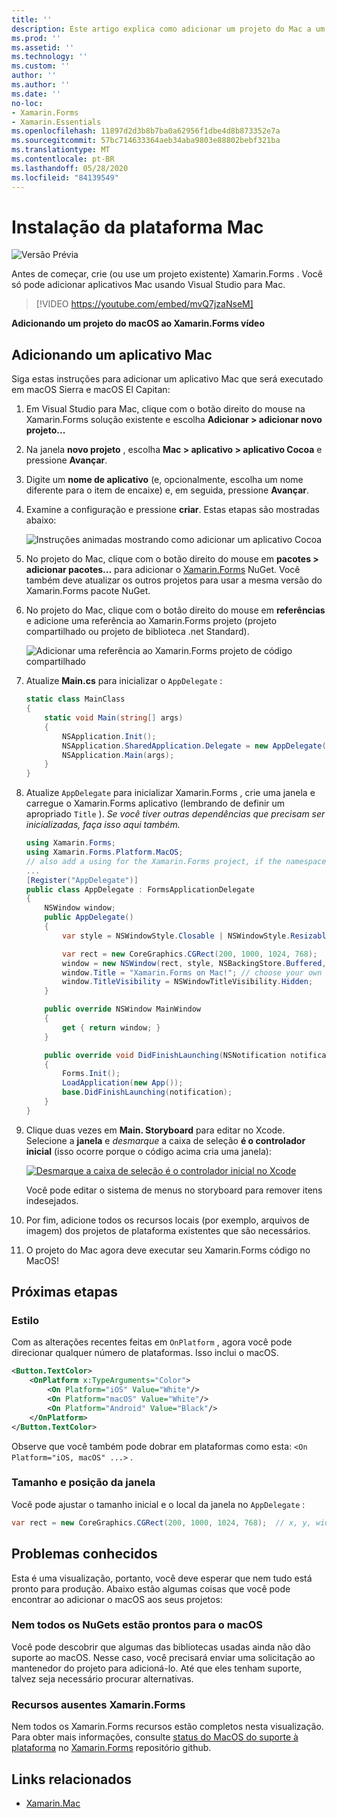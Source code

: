 ```yaml
---
title: ''
description: Este artigo explica como adicionar um projeto do Mac a um Xamarin.Forms projeto, que produzirá um aplicativo capaz de ser executado em MacOS Sierra e MacOS El Capitan.
ms.prod: ''
ms.assetid: ''
ms.technology: ''
ms.custom: ''
author: ''
ms.author: ''
ms.date: ''
no-loc:
- Xamarin.Forms
- Xamarin.Essentials
ms.openlocfilehash: 11897d2d3b8b7ba0a62956f1dbe4d8b873352e7a
ms.sourcegitcommit: 57bc714633364aeb34aba9803e88802bebf321ba
ms.translationtype: MT
ms.contentlocale: pt-BR
ms.lasthandoff: 05/28/2020
ms.locfileid: "84139549"
---
```

# <a name="mac-platform-setup"></a>Instalação da plataforma Mac

![Versão Prévia](~/media/shared/preview.png)

Antes de começar, crie (ou use um projeto existente) Xamarin.Forms . Você só pode adicionar aplicativos Mac usando Visual Studio para Mac.

> [!VIDEO https://youtube.com/embed/mvQ7jzaNseM]

**Adicionando um projeto do macOS ao Xamarin.Forms vídeo**

## <a name="adding-a-mac-app"></a>Adicionando um aplicativo Mac

Siga estas instruções para adicionar um aplicativo Mac que será executado em macOS Sierra e macOS El Capitan:

1. Em Visual Studio para Mac, clique com o botão direito do mouse na Xamarin.Forms solução existente e escolha **Adicionar > adicionar novo projeto...**

2. Na janela **novo projeto** , escolha **Mac > aplicativo > aplicativo Cocoa** e pressione **Avançar**.

3. Digite um **nome de aplicativo** (e, opcionalmente, escolha um nome diferente para o item de encaixe) e, em seguida, pressione **Avançar**.

4. Examine a configuração e pressione **criar**. Estas etapas são mostradas abaixo:

    ![Instruções animadas mostrando como adicionar um aplicativo Cocoa](mac-images/add-macos-proj.gif)

5. No projeto do Mac, clique com o botão direito do mouse em **pacotes > adicionar pacotes...** para adicionar o [Xamarin.Forms](https://www.nuget.org/packages/Xamarin.Forms/) NuGet. Você também deve atualizar os outros projetos para usar a mesma versão do Xamarin.Forms pacote NuGet.

6. No projeto do Mac, clique com o botão direito do mouse em **referências** e adicione uma referência ao Xamarin.Forms projeto (projeto compartilhado ou projeto de biblioteca .net Standard).

    ![Adicionar uma referência ao Xamarin.Forms projeto de código compartilhado](mac-images/references-sml.png)

7. Atualize **Main.cs** para inicializar o `AppDelegate` :

    ```csharp
    static class MainClass
    {
        static void Main(string[] args)
        {
            NSApplication.Init();
            NSApplication.SharedApplication.Delegate = new AppDelegate(); // add this line
            NSApplication.Main(args);
        }
    }
    ```

8. Atualize `AppDelegate` para inicializar Xamarin.Forms , crie uma janela e carregue o Xamarin.Forms aplicativo (lembrando de definir um apropriado `Title` ). _Se você tiver outras dependências que precisam ser inicializadas, faça isso aqui também._

    ```csharp
    using Xamarin.Forms;
    using Xamarin.Forms.Platform.MacOS;
    // also add a using for the Xamarin.Forms project, if the namespace is different to this file
    ...
    [Register("AppDelegate")]
    public class AppDelegate : FormsApplicationDelegate
    {
        NSWindow window;
        public AppDelegate()
        {
            var style = NSWindowStyle.Closable | NSWindowStyle.Resizable | NSWindowStyle.Titled;

            var rect = new CoreGraphics.CGRect(200, 1000, 1024, 768);
            window = new NSWindow(rect, style, NSBackingStore.Buffered, false);
            window.Title = "Xamarin.Forms on Mac!"; // choose your own Title here
            window.TitleVisibility = NSWindowTitleVisibility.Hidden;
        }

        public override NSWindow MainWindow
        {
            get { return window; }
        }

        public override void DidFinishLaunching(NSNotification notification)
        {
            Forms.Init();
            LoadApplication(new App());
            base.DidFinishLaunching(notification);
        }
    }
    ```

9. Clique duas vezes em **Main. Storyboard** para editar no Xcode. Selecione a **janela** e _desmarque_ a caixa de seleção **é o controlador inicial** (isso ocorre porque o código acima cria uma janela):

    [![Desmarque a caixa de seleção é o controlador inicial no Xcode](mac-images/xcode-init-controller-sml.png)](mac-images/xcode-init-controller.png#lightbox)

    Você pode editar o sistema de menus no storyboard para remover itens indesejados.

10. Por fim, adicione todos os recursos locais (por exemplo, arquivos de imagem) dos projetos de plataforma existentes que são necessários.

11. O projeto do Mac agora deve executar seu Xamarin.Forms código no MacOS!

## <a name="next-steps"></a>Próximas etapas

### <a name="styling"></a>Estilo

Com as alterações recentes feitas em `OnPlatform` , agora você pode direcionar qualquer número de plataformas. Isso inclui o macOS.

```xml
<Button.TextColor>
    <OnPlatform x:TypeArguments="Color">
        <On Platform="iOS" Value="White"/>
        <On Platform="macOS" Value="White"/>
        <On Platform="Android" Value="Black"/>
    </OnPlatform>
</Button.TextColor>
```

Observe que você também pode dobrar em plataformas como esta: `<On Platform="iOS, macOS" ...>` .

### <a name="window-size-and-position"></a>Tamanho e posição da janela

Você pode ajustar o tamanho inicial e o local da janela no `AppDelegate` :

```csharp
var rect = new CoreGraphics.CGRect(200, 1000, 1024, 768);  // x, y, width, height
```

## <a name="known-issues"></a>Problemas conhecidos

Esta é uma visualização, portanto, você deve esperar que nem tudo está pronto para produção. Abaixo estão algumas coisas que você pode encontrar ao adicionar o macOS aos seus projetos:

### <a name="not-all-nugets-are-ready-for-macos"></a>Nem todos os NuGets estão prontos para o macOS

Você pode descobrir que algumas das bibliotecas usadas ainda não dão suporte ao macOS. Nesse caso, você precisará enviar uma solicitação ao mantenedor do projeto para adicioná-lo. Até que eles tenham suporte, talvez seja necessário procurar alternativas.

### <a name="missing-xamarinforms-features"></a>Recursos ausentes Xamarin.Forms

Nem todos os Xamarin.Forms recursos estão completos nesta visualização. Para obter mais informações, consulte [status do MacOS do suporte à plataforma](https://github.com/xamarin/Xamarin.Forms/wiki/Platform-Support-macOS-Status) no [Xamarin.Forms](https://github.com/xamarin/Xamarin.Forms) repositório github.

## <a name="related-links"></a>Links relacionados

- [Xamarin.Mac](~/mac/index.yml)
